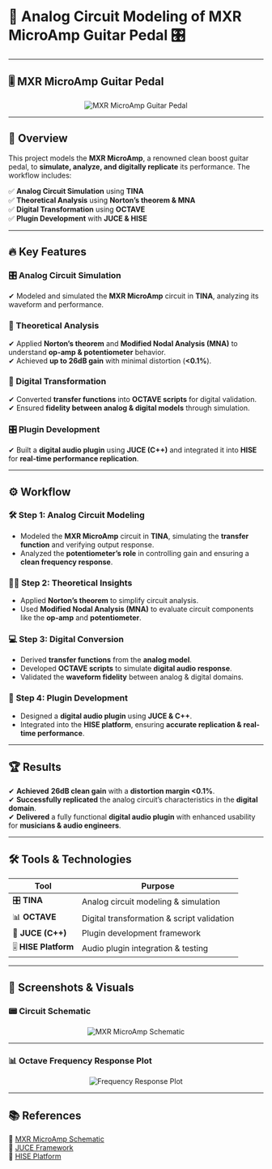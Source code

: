 # 🎸 Analog Circuit Modeling of MXR MicroAmp Guitar Pedal 🎛️  

---

## 🎚️ MXR MicroAmp Guitar Pedal  

<p align="center">
  <img src="https://github.com/user-attachments/assets/a61deea1-a00f-4caa-8535-8cc7f0516e7e" alt="MXR MicroAmp Guitar Pedal">
</p>  

---

## 🚀 Overview  
This project models the **MXR MicroAmp**, a renowned clean boost guitar pedal, to **simulate, analyze, and digitally replicate** its performance. The workflow includes:  

✅ **Analog Circuit Simulation** using **TINA**  
✅ **Theoretical Analysis** using **Norton’s theorem & MNA**  
✅ **Digital Transformation** using **OCTAVE**  
✅ **Plugin Development** with **JUCE & HISE**  

---

## 🔥 Key Features  

### 🎛️ Analog Circuit Simulation  
✔ Modeled and simulated the **MXR MicroAmp** circuit in **TINA**, analyzing its waveform and performance.  

### 📐 Theoretical Analysis  
✔ Applied **Norton’s theorem** and **Modified Nodal Analysis (MNA)** to understand **op-amp & potentiometer** behavior.  
✔ Achieved **up to 26dB gain** with minimal distortion (**<0.1%**).  

### 🎵 Digital Transformation  
✔ Converted **transfer functions** into **OCTAVE scripts** for digital validation.  
✔ Ensured **fidelity between analog & digital models** through simulation.  

### 🎛️ Plugin Development  
✔ Built a **digital audio plugin** using **JUCE (C++)** and integrated it into **HISE** for **real-time performance replication**.  

---

## ⚙️ Workflow  

### 🛠️ **Step 1: Analog Circuit Modeling**  
- Modeled the **MXR MicroAmp** circuit in **TINA**, simulating the **transfer function** and verifying output response.  
- Analyzed the **potentiometer’s role** in controlling gain and ensuring a **clean frequency response**.  

### 🧑‍🏫 **Step 2: Theoretical Insights**  
- Applied **Norton’s theorem** to simplify circuit analysis.  
- Used **Modified Nodal Analysis (MNA)** to evaluate circuit components like the **op-amp** and **potentiometer**.  

### 💻 **Step 3: Digital Conversion**  
- Derived **transfer functions** from the **analog model**.  
- Developed **OCTAVE scripts** to simulate **digital audio response**.  
- Validated the **waveform fidelity** between analog & digital domains.  

### 🔧 **Step 4: Plugin Development**  
- Designed a **digital audio plugin** using **JUCE & C++**.  
- Integrated into the **HISE platform**, ensuring **accurate replication & real-time performance**.  

---

## 🏆 Results  

✔ **Achieved** **26dB clean gain** with a **distortion margin <0.1%**.  
✔ **Successfully replicated** the analog circuit’s characteristics in the **digital domain**.  
✔ **Delivered** a fully functional **digital audio plugin** with enhanced usability for **musicians & audio engineers**.  

---

## 🛠️ Tools & Technologies  

| Tool | Purpose |
|------|---------|
| 🎛️ **TINA** | Analog circuit modeling & simulation |
| 📊 **OCTAVE** | Digital transformation & script validation |
| 🎵 **JUCE (C++)** | Plugin development framework |
| 🎚 **HISE Platform** | Audio plugin integration & testing |

---

## 📸 Screenshots & Visuals  

### 📟 **Circuit Schematic**  
<p align="center">
  <img src="https://github.com/user-attachments/assets/1bf283f0-9293-4158-849c-8bdd60a0af10" alt="MXR MicroAmp Schematic">
</p>  

---

### 📊 **Octave Frequency Response Plot**  
<p align="center">
  <img src="https://github.com/user-attachments/assets/3a33ee39-184a-435e-9bf6-8b4b5880b4a0" alt="Frequency Response Plot">
</p>  

---
## 📚 References  

📌 [MXR MicroAmp Schematic](https://www.electrosmash.com/mxr-microamp)  
📌 [JUCE Framework](https://juce.com/)  
📌 [HISE Platform](https://hise.audio/)  


